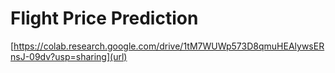 # Flight Price Prediction
[https://colab.research.google.com/drive/1tM7WUWp573D8qmuHEAlywsERnsJ-09dv?usp=sharing](url)
